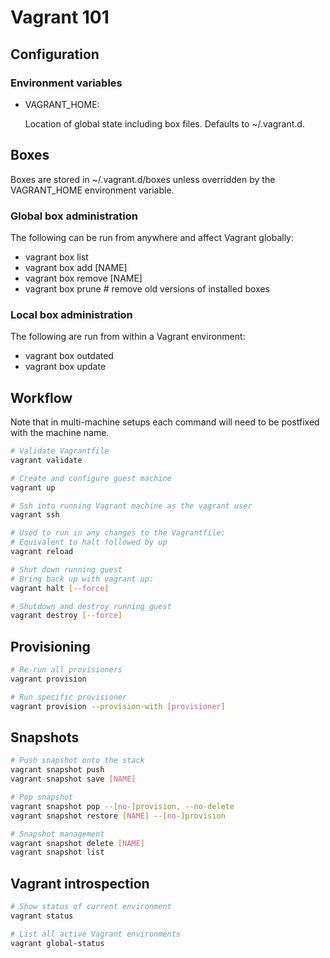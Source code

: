 # Vagrant 101

## Configuration

### Environment variables

- VAGRANT_HOME:

    Location of global state including box files.
    Defaults to ~/.vagrant.d.

## Boxes

Boxes are stored in ~/.vagrant.d/boxes unless overridden by the VAGRANT_HOME environment variable.

### Global box administration

The following can be run from anywhere and affect Vagrant globally:

- vagrant box list
- vagrant box add [NAME]
- vagrant box remove [NAME]
- vagrant box prune # remove old versions of installed boxes

### Local box administration

The following are run from within a Vagrant environment:

- vagrant box outdated
- vagrant box update

## Workflow

Note that in multi-machine setups each command will need to be postfixed with the machine name.

```sh
# Validate Vagrantfile
vagrant validate

# Create and configure guest machine
vagrant up

# Ssh into running Vagrant machine as the vagrant user
vagrant ssh

# Used to run in any changes to the Vagrantfile:
# Equivalent to halt followed by up
vagrant reload

# Shut down running guest
# Bring back up with vagrant up:
vagrant halt [--force]

# Shutdown and destroy running guest
vagrant destroy [--force]
```

## Provisioning

```sh
# Re-run all provisioners
vagrant provision

# Run specific provisioner
vagrant provision --provision-with [provisioner]
```

## Snapshots

```sh
# Push snapshot onto the stack
vagrant snapshot push
vagrant snapshot save [NAME]

# Pop snapshot
vagrant snapshot pop --[no-]provision, --no-delete
vagrant snapshot restore [NAME] --[no-]provision

# Snapshot management
vagrant snapshot delete [NAME]
vagrant snapshot list
```

## Vagrant introspection

```sh
# Show status of current environment
vagrant status

# List all active Vagrant environments
vagrant global-status
```